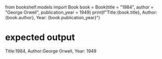 from bookshelf.models import Book
book = Book(title = "1984", author = "George Orwell", publication_year = 1949)
print(f"Title:{book.title}, Author:{book.author}, Year: {book.publication_year}")
# expected output
Title:1984, Author:George Orwell, Year: 1949